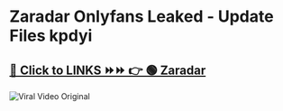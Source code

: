 
 # Zaradar Onlyfans Leaked - Update Files kpdyi

## <h2><a href="https://clipsfans.com/Zaradar&ref=git">🔗 Click to LINKS ⏩⏩ 👉 🟢 Zaradar </a></h2>

<a href="https://clipsfans.com/Zaradar&ref=git" rel="nofollow" data-target="animated-image.originalLink"><img src="https://i.ibb.co.com/xMMVF88/686577567.gif" alt="Viral Video Original" style="max-width: 100%; display: inline-block;" data-target="animated-image.originalImage"></a>

